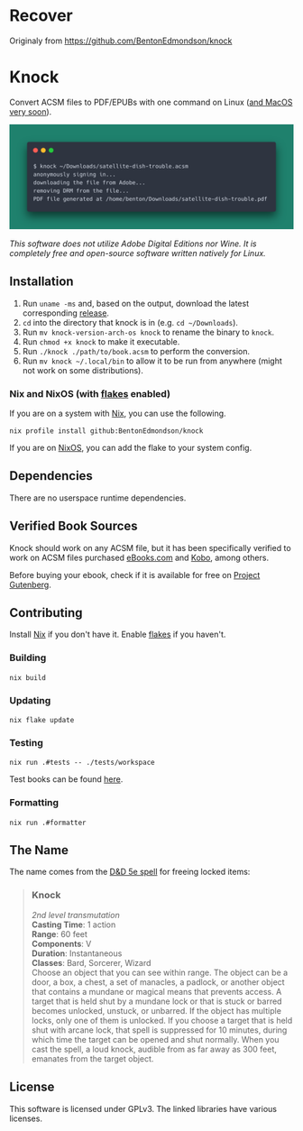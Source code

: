 # Recover

Originaly from https://github.com/BentonEdmondson/knock


# Knock

Convert ACSM files to PDF/EPUBs with one command on Linux ([and MacOS very soon](https://github.com/BentonEdmondson/knock/issues/58)).

![Demonstration of CLI usage](./assets/demo.png)

*This software does not utilize Adobe Digital Editions nor Wine. It is completely free and open-source software written natively for Linux.*

## Installation

1. Run `uname -ms` and, based on the output, download the latest corresponding [release](https://github.com/BentonEdmondson/knock/releases).
1. `cd` into the directory that knock is in (e.g. `cd ~/Downloads`).
1. Run `mv knock-version-arch-os knock` to rename the binary to `knock`.
1. Run `chmod +x knock` to make it executable.
1. Run `./knock ./path/to/book.acsm` to perform the conversion.
1. Run `mv knock ~/.local/bin` to allow it to be run from anywhere (might not work on some distributions).

### Nix and NixOS (with [flakes](https://nixos.wiki/wiki/Flakes) enabled)

If you are on a system with [Nix](https://github.com/NixOS/nix), you can use the following.

```
nix profile install github:BentonEdmondson/knock
```

If you are on [NixOS](https://github.com/NixOS/nixpkgs), you can add the flake to your system config.

## Dependencies

There are no userspace runtime dependencies.

## Verified Book Sources

Knock should work on any ACSM file, but it has been specifically verified to work on ACSM files purchased [eBooks.com](https://www.ebooks.com/en-us/) and [Kobo](https://www.kobo.com/us/en), among others.

Before buying your ebook, check if it is available for free on [Project Gutenberg](https://gutenberg.org/).

## Contributing

Install [Nix](https://github.com/NixOS/nix) if you don't have it. Enable [flakes](https://nixos.wiki/wiki/Flakes) if you haven't.

### Building

```
nix build
```

### Updating

```
nix flake update
```

### Testing

```
nix run .#tests -- ./tests/workspace
```

Test books can be found [here](https://www.adobe.com/solutions/ebook/digital-editions/sample-ebook-library.html).

### Formatting

```
nix run .#formatter
```

## The Name

The name comes from the [D&D 5e spell](https://roll20.net/compendium/dnd5e/Knock#content) for freeing locked items:

> ### Knock
> *2nd level transmutation*\
> **Casting Time**: 1 action\
> **Range**: 60 feet\
> **Components**: V\
> **Duration**: Instantaneous\
> **Classes**: Bard, Sorcerer, Wizard\
> Choose an object that you can see within range. The object can be a door, a box, a chest, a set of manacles, a padlock, or another object that contains a mundane or magical means that prevents access. A target that is held shut by a mundane lock or that is stuck or barred becomes unlocked, unstuck, or unbarred. If the object has multiple locks, only one of them is unlocked. If you choose a target that is held shut with arcane lock, that spell is suppressed for 10 minutes, during which time the target can be opened and shut normally. When you cast the spell, a loud knock, audible from as far away as 300 feet, emanates from the target object.

## License

This software is licensed under GPLv3. The linked libraries have various licenses.
